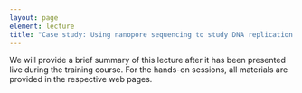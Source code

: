 ```yaml
---
layout: page
element: lecture
title: "Case study: Using nanopore sequencing to study DNA replication dynamics"
---
```


We will provide a brief summary of this lecture after it has been presented live during the training course.
For the hands-on sessions, all materials are provided in the respective web pages.